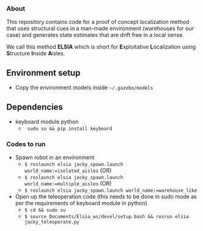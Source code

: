 ### About

This repository contains code for a proof of concept localization method
that uses structural cues in a man-made environment (warehouses for our case) and generates
state estimates that are drift free in a local sense. <br/>

We call this method
**ELSIA**  which is short for **E**xploitative **L**ocalization using **S**tructure **I**nside **A**isles.

## Environment setup
- Copy the environment models inside ```~/.gazebo/models```

## Dependencies
- keyboard module python
    - ``` sudo su && pip install keyboard```

### Codes to run
- Spawn robot in an environment
    - ```$ roslaunch elsia jacky_spawn.launch world_name:=isolated_aisles``` (OR)
    - ```$ roslaunch elsia jacky_spawn.launch world_name:=multiple_aisles``` (OR)
    - ```$ roslaunch elsia jacky_spawn.launch world_name:=warehouse_like```
- Open up the teleoperation code (this needs to be done in sudo mode as per the requirements of keyboard module in python)
    - ```$ cd && sudo su ```
    - ```$ source Documents/Elsia_ws/devel/setup.bash && rosrun elsia jacky_teleoperate.py```